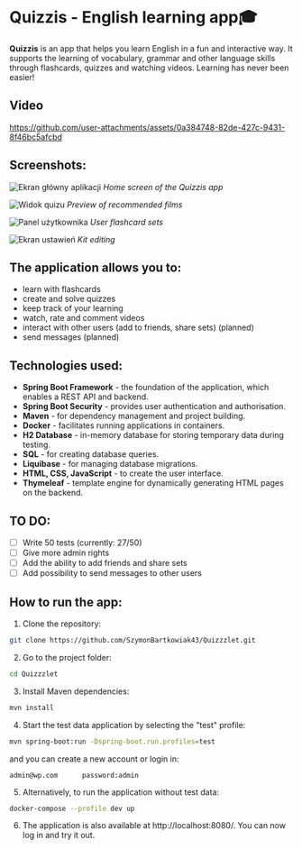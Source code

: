 
# Quizzis - English learning app🎓

**Quizzis** is an app that helps you learn English in a fun and interactive way. It supports the learning of vocabulary, grammar and other language skills through flashcards, quizzes and watching videos. Learning has never been easier!

## Video
https://github.com/user-attachments/assets/0a384748-82de-427c-9431-8f46bc5afcbd



## Screenshots:
![Ekran główny aplikacji](https://github.com/user-attachments/assets/4e3e2646-5686-41d1-b9b1-ae1c9bdcf783)
_Home screen of the Quizzis app_

![Widok quizu](https://github.com/user-attachments/assets/f394d677-376d-435a-8b7a-65e80f156516)
_Preview of recommended films_

![Panel użytkownika](https://github.com/user-attachments/assets/f3b2ee2e-a9c8-40eb-8f7e-2fbe5f37a718)
_User flashcard sets_

![Ekran ustawień](https://github.com/user-attachments/assets/aa4fb8d6-a023-443e-8e61-4137eef94a46)
_Kit editing_

## The application allows you to:
- learn with flashcards
- create and solve quizzes
- keep track of your learning
- watch, rate and comment videos
- interact with other users (add to friends, share sets) (planned)
- send messages (planned)

## Technologies used:
- **Spring Boot Framework** - the foundation of the application, which enables a REST API and backend.
- **Spring Boot Security** - provides user authentication and authorisation.
- **Maven** - for dependency management and project building.
- **Docker** - facilitates running applications in containers.
- **H2 Database** - in-memory database for storing temporary data during testing.
- **SQL** - for creating database queries.
- **Liquibase** - for managing database migrations.
- **HTML, CSS, JavaScript** - to create the user interface.
- **Thymeleaf** - template engine for dynamically generating HTML pages on the backend.

## TO DO:
- [ ] Write 50 tests (currently: 27/50)
- [ ] Give more admin rights
- [ ] Add the ability to add friends and share sets
- [ ] Add possibility to send messages to other users

## How to run the app:
1. Clone the repository:

```bash
git clone https://github.com/SzymonBartkowiak43/Quizzzlet.git
```

2. Go to the project folder:

```bash
cd Quizzzlet
```

3. Install Maven dependencies:

```bash
mvn install
```

4. Start the test data application by selecting the "test" profile:

```bash
mvn spring-boot:run -Dspring-boot.run.profiles=test
```
and you can create a new account or login in:
```
admin@wp.com      password:admin
```

5. Alternatively, to run the application without test data:

```bash
docker-compose --profile dev up
```

6. The application is also available at http://localhost:8080/. You can now log in and try it out.
   

